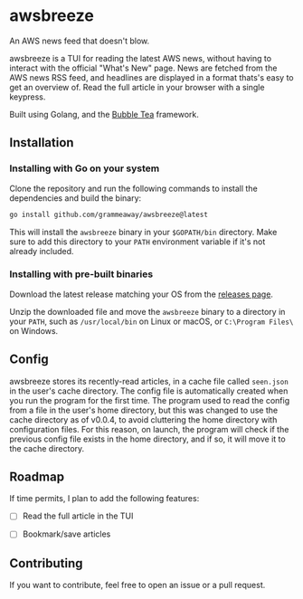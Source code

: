 # awsbreeze 
An AWS news feed that doesn't blow. 

awsbreeze is a TUI for reading the latest AWS news, without having to interact with the official "What's New" page. News are fetched from the AWS news RSS feed, and headlines are displayed in a format thats's easy to get an overview of. Read the full article in your browser with a single keypress. 

Built using Golang, and the [Bubble Tea](https://github.com/charmbracelet/bubbletea) framework.

## Installation
### Installing with Go on your system
Clone the repository and run the following commands to install the dependencies and build the binary:

```bash
go install github.com/grammeaway/awsbreeze@latest
```
This will install the `awsbreeze` binary in your `$GOPATH/bin` directory. Make sure to add this directory to your `PATH` environment variable if it's not already included.

### Installing with pre-built binaries
Download the latest release matching your OS from the [releases page](https://github.com/grammeaway/awsbreeze/releases).

Unzip the downloaded file and move the `awsbreeze` binary to a directory in your `PATH`, such as `/usr/local/bin` on Linux or macOS, or `C:\Program Files\` on Windows.

## Config 
awsbreeze stores its recently-read articles, in a cache file called `seen.json` in the user's cache directory. The config file is automatically created when you run the program for the first time. The program used to read the config from a file in the user's home directory, but this was changed to use the cache directory as of v0.0.4, to avoid cluttering the home directory with configuration files. For this reason, on launch, the program will check if the previous config file exists in the home directory, and if so, it will move it to the cache directory.

## Roadmap
If time permits, I plan to add the following features:

- [ ] Read the full article in the TUI
- [ ] Bookmark/save articles


## Contributing
If you want to contribute, feel free to open an issue or a pull request. 

